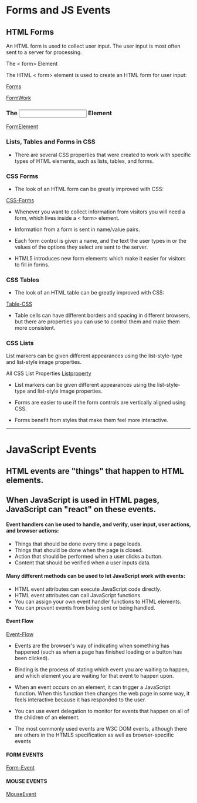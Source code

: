 # Forms and JS Events

## HTML Forms

An HTML form is used to collect user input. The user input is most often sent to a server for processing.

The < form> Element

The HTML < form> element is used to create an HTML form for user input:

[Forms](images/forms.png)

[FormWork](images/formwork.png)

### The <input> Element

[FormElement](images/formelement.png)

### Lists, Tables and Forms in CSS

* There are several CSS properties that were created to work with specific types of HTML elements, such as lists, tables, and forms.

### CSS Forms

* The look of an HTML form can be greatly improved with CSS:

[CSS-Forms](images/cssforms.png)

* Whenever you want to collect information from visitors you will need a form, which lives inside a < form> element.

* Information from a form is sent in name/value pairs.

* Each form control is given a name, and the text the user types in or the values of the options they select are sent to the server.

* HTML5 introduces new form elements which make it easier for visitors to fill in forms.


### CSS Tables

* The look of an HTML table can be greatly improved with CSS:

[Table-CSS](images/tablescss.jpg)

* Table cells can have different borders and spacing in different browsers, but there are properties you can use to control them and make them more consistent.

### CSS Lists

List markers can be given different appearances using the list-style-type and list-style image properties.

All CSS List Properties
[Listproperty](images/listproperty.jpg)


* List markers can be given different appearances using the list-style-type and list-style image properties.

* Forms are easier to use if the form controls are vertically aligned using CSS.
* Forms benefit from styles that make them feel more interactive.



***

# JavaScript Events

## HTML events are "things" that happen to HTML elements.

## When JavaScript is used in HTML pages, JavaScript can "react" on these events.

#### Event handlers can be used to handle, and verify, user input, user actions, and browser actions:

* Things that should be done every time a page loads.
* Things that should be done when the page is closed.
* Action that should be performed when a user clicks a button.
* Content that should be verified when a user inputs data.

#### Many different methods can be used to let JavaScript work with events:

* HTML event attributes can execute JavaScript code directly.
* HTML event attributes can call JavaScript functions.
* You can assign your own event handler functions to HTML elements.
* You can prevent events from being sent or being handled.

#### Event Flow

[Event-Flow](images/eventflow.jpg)

* Events are the browser's way of indicating when something has happened (such as when a page has finished loading or a button has been clicked).

* Binding is the process of stating which event you are waiting to happen, and which element you are waiting for that event to happen upon.

* When an event occurs on an element, it can trigger a JavaScript function. When this function then changes the web page in some way, it feels interactive because it has responded to the user.

* You can use event delegation to monitor for events that happen on all of the children of an element.

* The most commonly used events are W3C DOM events, although there are others in the HTMLS specification as well as browser-specific events

#### FORM EVENTS

[Form-Event](images/formevent.jpg)

#### MOUSE EVENTS

[MouseEvent](images/mouseevent.png)












